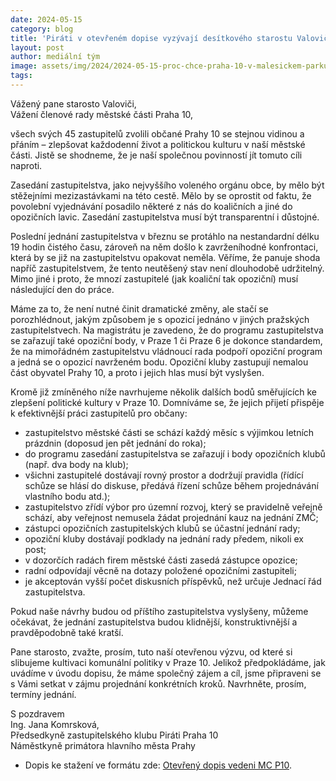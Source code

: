 ```yaml
---
date: 2024-05-15
category: blog
title: 'Piráti v otevřeném dopise vyzývají desítkového starostu Valoviče ke kultivaci jednání zastupitelstva'
layout: post
author: mediální tým
image: assets/img/2024/2024-05-15-proc-chce-praha-10-v-malesickem-parku-stavet-rozhlednu2.png
tags:
---
```


Vážený pane starosto Valoviči,  
Vážení členové rady městské části Praha 10,

všech svých 45 zastupitelů zvolili občané Prahy 10 se stejnou vidinou a přáním – zlepšovat každodenní život a politickou kulturu v naší městské části. Jistě se shodneme, že je naší společnou povinností jít tomuto cíli naproti.

Zasedání zastupitelstva, jako nejvyššího voleného orgánu obce, by mělo být stěžejními mezizastávkami na této cestě. Mělo by se oprostit od faktu, že povolební vyjednávání posadilo některé z nás do koaličních a jiné do opozičních lavic. Zasedání zastupitelstva musí být transparentní i důstojné.

Poslední jednání zastupitelstva v březnu se protáhlo na nestandardní délku 19 hodin čistého času, zároveň na něm došlo k zavrženíhodné konfrontaci, která by se již na zastupitelstvu opakovat neměla. Věříme, že panuje shoda napříč zastupitelstvem, že tento neutěšený stav není dlouhodobě udržitelný. Mimo jiné i proto, že mnozí zastupitelé (jak koaliční tak opoziční) musí následující den do práce.

Máme za to, že není nutné činit dramatické změny, ale stačí se porozhlédnout, jakým způsobem je s opozicí jednáno v jiných pražských zastupitelstvech. Na magistrátu je zavedeno, že do programu zastupitelstva se zařazují také opoziční body, v Praze 1 či Praze 6 je dokonce standardem, že na mimořádném zastupitelstvu vládnoucí rada podpoří opoziční program a jedná se o opozicí navrženém bodu. Opoziční kluby zastupují nemalou část obyvatel Prahy 10, a proto i jejich hlas musí být vyslyšen.

Kromě již zmíněného níže navrhujeme několik dalších bodů směřujících ke zlepšení politické kultury v Praze 10. Domníváme se, že jejich přijetí přispěje k efektivnější práci zastupitelů pro občany:

-   zastupitelstvo městské části se schází každý měsíc s výjimkou letních prázdnin (doposud jen pět jednání do roka);
-   do programu zasedání zastupitelstva se zařazují i body opozičních klubů (např. dva body na klub);
-   všichni zastupitelé dostávají rovný prostor a dodržují pravidla (řídící schůze se hlásí do diskuse, předává řízení schůze během projednávání vlastního bodu atd.);
-   zastupitelstvo zřídí výbor pro územní rozvoj, který se pravidelně veřejně schází, aby veřejnost nemusela žádat projednání kauz na jednání ZMČ;
-   zástupci opozičních zastupitelských klubů se účastní jednání rady;
-   opoziční kluby dostávají podklady na jednání rady předem, nikoli ex post;
-   v dozorčích radách firem městské části zasedá zástupce opozice;
-   radní odpovídají věcně na dotazy položené opozičními zastupiteli;
-   je akceptován vyšší počet diskusních příspěvků, než určuje Jednací řád zastupitelstva.

Pokud naše návrhy budou od příštího zastupitelstva vyslyšeny, můžeme očekávat, že jednání zastupitelstva budou klidnější, konstruktivnější a pravděpodobně také kratší.

Pane starosto, zvažte, prosím, tuto naší otevřenou výzvu, od které si slibujeme kultivaci komunální politiky v Praze 10. Jelikož předpokládáme, jak uvádíme v úvodu dopisu, že máme společný zájem a cíl, jsme připraveni se s Vámi setkat v zájmu projednání konkrétních kroků. Navrhněte, prosím, termíny jednání.

S pozdravem  
Ing. Jana Komrsková,  
Předsedkyně zastupitelského klubu Piráti Praha 10  
Náměstkyně primátora hlavního města Prahy

-   Dopis ke stažení ve formátu zde: [Otevřený dopis vedeni MC P10](https://pirati10.cz/wp-content/uploads/2024/05/Otevreny-dopis-vedeni-MC-P10.pdf).
